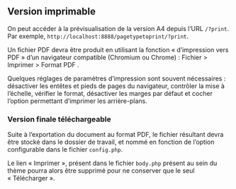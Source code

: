 

## Version imprimable

On peut accéder à la prévisualisation de la version A4 depuis l’URL `/?print`. Par exemple, `http://localhost:8888/pagetypetoprint/?print`.

Un fichier PDF devra être produit en utilisant la fonction « d’impression vers PDF » d’un navigateur compatible (Chromium ou Chrome) : Fichier > Imprimer > Format PDF . 

Quelques réglages de paramètres d’impression sont souvent nécessaires : désactiver les entêtes et pieds de pages du navigateur, contrôler la mise à l’échelle, vérifier le format, désactiver les marges par défaut et cocher l’option permettant d’imprimer les arrière-plans.

### Version finale téléchargeable

Suite à l’exportation du document au format PDF, le fichier résultant devra être stocké dans le dossier de travail, et nommé en fonction de l’option configurable dans le fichier `config.php`. 

Le lien « Imprimer », présent dans le fichier `body.php` présent au sein du thème pourra alors être supprimé pour ne conserver que le seul « Télécharger ».

